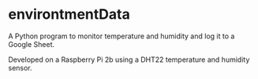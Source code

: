 # environtmentData

A Python program to monitor temperature and humidity and log it to a Google Sheet.

Developed on a Raspberry Pi 2b using a DHT22 temperature and humidity sensor.
